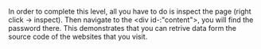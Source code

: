 In order to complete this level, all you have to do is inspect the page (right click ->
inspect). Then navigate to the <div id-:"content">, you will find the password there.
This demonstrates that you can retrive data form the source code of the websites that 
you visit.

